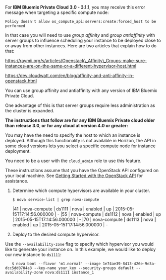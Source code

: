 For **IBM Bluemix Private Cloud 3.0 - 3.1.1**, you may receive this error message when targeting a specific compute node:

`Policy doesn't allow os_compute_api:servers:create:forced_host to be performed`

In that case you will need to use *group affinity* and *group antiaffinity* with server groups to influence scheduling your instance to be deployed close to or away from other instances. Here are two articles that explain how to do that:

https://raymii.org/s/articles/Openstack\_Affinity\_Groups-make-sure-instances-are-on-the-same-or-a-different-hypervisor-host.html

https://dev.cloudwatt.com/en/blog/affinity-and-anti-affinity-in-openstack.html

You can use group affinity and antiaffinity with any version of IBM Bluemix Private Cloud.

One advantage of this is that server groups require less administration as the cluster is expanded.

**The instructions that follow are for any IBM Bluemix Private cloud older than release 3.0, or for any cloud at version 4.0 or greater:**

You may have the need to specify the host to which an instance is deployed. Although this functionality is not available in Horizon, the API in some cloud versions lets you select a specific compute node for instance deployment.

You need to be a user with the `cloud_admin` role to use this feature.

These instructions assume that you have the OpenStack API configured on your local machine. See [Getting Started with the OpenStack API](https://ibm-blue-box-help.github.io/help-documentation/openstack/api/openstack-api-getting-started/) for assistance.

1. Determine which compute hypervisors are available in your cluster.

       $ nova service-list | grep nova-compute
     |41 | nova-compute  | ds1111 | nova    | enabled | up | 2015-05-15T17:14:56.000000 | -
     |55 | nova-compute  | ds1112 | nova    | enabled | up | 2015-05-15T17:14:56.000000 | -
     |70 | nova-compute  | ds1113 | nova    | enabled | up | 2015-05-15T17:14:56.000000 | -
2. Deploy to the desired compute hypervisor.

  Use the `--availability-zone` flag to specify which hypervisor you would like to generate your instance on. In this example, we would like to deploy our new instance to `ds1111`:

       $ nova boot --flavor 'm1.normal' --image 1e74ae39-8413-426e-9e3a-dcc5dd0704a3 --key-name your_key --security-groups default --availability-zone nova:ds1111 instance_1